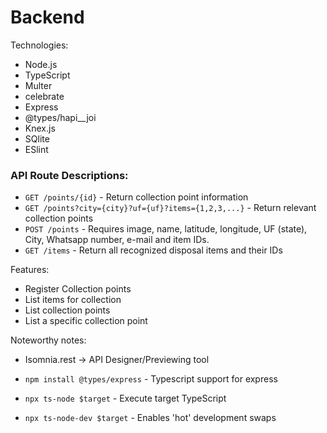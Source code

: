 # Backend


Technologies:
- Node.js
- TypeScript
- Multer
- celebrate
- Express
- @types/hapi__joi 
- Knex.js
- SQlite
- ESlint

### API Route Descriptions:

- `GET /points/{id}` - Return collection point information
- `GET /points?city={city}?uf={uf}?items={1,2,3,...}` - Return relevant collection points
- `POST /points` - Requires image, name, latitude, longitude, UF (state), City, Whatsapp number, e-mail and item IDs.
- `GET /items` - Return all recognized disposal items and their IDs

Features:

- Register Collection points
- List items for collection
- List collection points
- List a specific collection point

Noteworthy notes:

- Isomnia.rest -> API Designer/Previewing tool
- `npm install @types/express` - Typescript support for express

- `npx ts-node $target` - Execute target TypeScript

- `npx ts-node-dev $target` - Enables 'hot' development swaps
